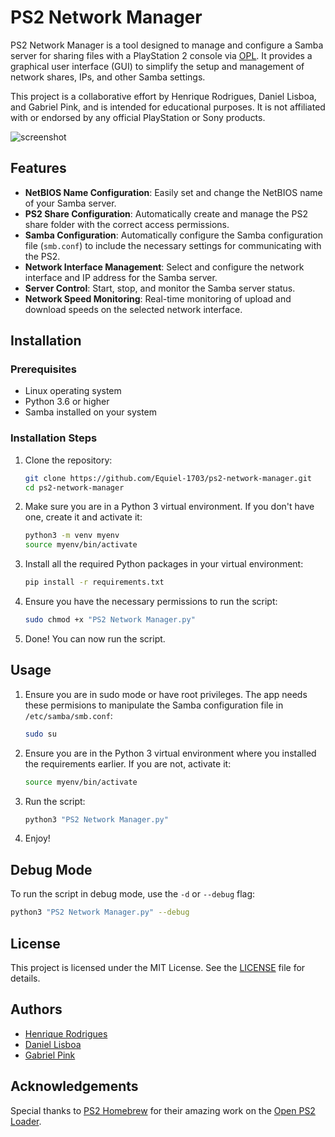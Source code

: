 # PS2 Network Manager

PS2 Network Manager is a tool designed to manage and configure a Samba server for sharing files with a PlayStation 2 console via [OPL](https://www.ps2homebrew.org/Open-PS2-Loader/). It provides a graphical user interface (GUI) to simplify the setup and management of network shares, IPs, and other Samba settings.

This project is a collaborative effort by Henrique Rodrigues, Daniel Lisboa, and Gabriel Pink, and is intended for educational purposes. It is not affiliated with or endorsed by any official PlayStation or Sony products.

![screenshot](https://github.com/user-attachments/assets/92490267-4213-4888-bad4-e263f1c424b6)

## Features

- **NetBIOS Name Configuration**: Easily set and change the NetBIOS name of your Samba server.
- **PS2 Share Configuration**: Automatically create and manage the PS2 share folder with the correct access permissions.
- **Samba Configuration**: Automatically configure the Samba configuration file (`smb.conf`) to include the necessary settings for communicating with the PS2.
- **Network Interface Management**: Select and configure the network interface and IP address for the Samba server.
- **Server Control**: Start, stop, and monitor the Samba server status.
- **Network Speed Monitoring**: Real-time monitoring of upload and download speeds on the selected network interface.

## Installation

### Prerequisites

- Linux operating system
- Python 3.6 or higher
- Samba installed on your system

### Installation Steps

1. Clone the repository:
    ```sh
    git clone https://github.com/Equiel-1703/ps2-network-manager.git
    cd ps2-network-manager
    ```

2. Make sure you are in a Python 3 virtual environment. If you don't have one, create it and activate it:
    ```sh
    python3 -m venv myenv
    source myenv/bin/activate
    ```

3. Install all the required Python packages in your virtual environment:
    ```sh
    pip install -r requirements.txt
    ```

4. Ensure you have the necessary permissions to run the script:
    ```sh
    sudo chmod +x "PS2 Network Manager.py"
    ```

5. Done! You can now run the script.

## Usage

1. Ensure you are in sudo mode or have root privileges. The app needs these permisions to manipulate the Samba configuration file in `/etc/samba/smb.conf`:
    ```sh
    sudo su
    ```

2. Ensure you are in the Python 3 virtual environment where you installed the requirements earlier. If you are not, activate it:
    ```sh
    source myenv/bin/activate
    ```

3. Run the script:
    ```sh
    python3 "PS2 Network Manager.py"
    ```

4. Enjoy!

## Debug Mode

To run the script in debug mode, use the `-d` or `--debug` flag:
```sh
python3 "PS2 Network Manager.py" --debug
```

## License

This project is licensed under the MIT License. See the [LICENSE](LICENSE) file for details.

## Authors

- [Henrique Rodrigues](https://github.com/Equiel-1703)
- [Daniel Lisboa](https://github.com/danlisb)
- [Gabriel Pink](https://github.com/GabrielRosaO)

## Acknowledgements

Special thanks to [PS2 Homebrew](https://www.ps2homebrew.org/) for their amazing work on the [Open PS2 Loader](https://github.com/ps2homebrew/Open-PS2-Loader).

